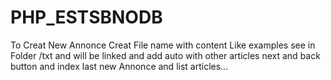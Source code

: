 # PHP_ESTSBNODB
To Creat New Annonce
Creat File name with content Like examples see in Folder /txt
and will be linked and add auto with other articles next and back button and index last new Annonce and list articles...
